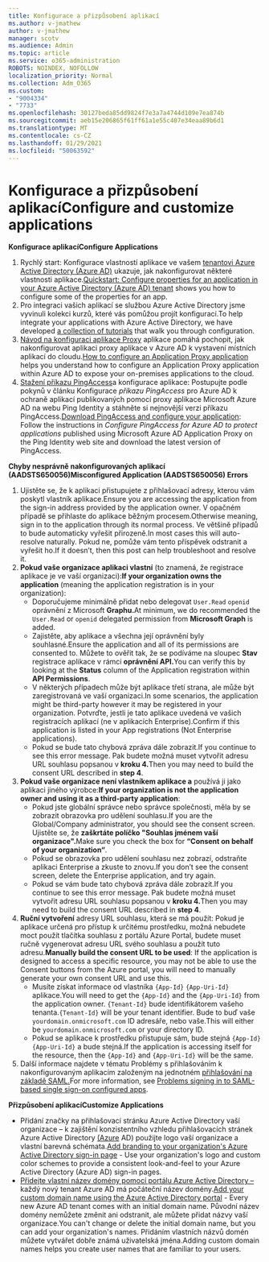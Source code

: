 ```yaml
---
title: Konfigurace a přizpůsobení aplikací
ms.author: v-jmathew
author: v-jmathew
manager: scotv
ms.audience: Admin
ms.topic: article
ms.service: o365-administration
ROBOTS: NOINDEX, NOFOLLOW
localization_priority: Normal
ms.collection: Adm_O365
ms.custom:
- "9004334"
- "7733"
ms.openlocfilehash: 30127beda85dd9824f7e3a7a4744d109e7ea874b
ms.sourcegitcommit: aeb15e206865f61ff61a1e55c407e34eaa89b6d1
ms.translationtype: MT
ms.contentlocale: cs-CZ
ms.lasthandoff: 01/29/2021
ms.locfileid: "50063592"
---
```

# <a name="configure-and-customize-applications"></a><span data-ttu-id="42178-102">Konfigurace a přizpůsobení aplikací</span><span class="sxs-lookup"><span data-stu-id="42178-102">Configure and customize applications</span></span>

<span data-ttu-id="42178-103">**Konfigurace aplikací**</span><span class="sxs-lookup"><span data-stu-id="42178-103">**Configure Applications**</span></span>

1. <span data-ttu-id="42178-104">Rychlý start: Konfigurace vlastností aplikace ve vašem [tenantovi Azure Active Directory (Azure AD)](https://docs.microsoft.com/azure/active-directory/manage-apps/add-application-portal-configure) ukazuje, jak nakonfigurovat některé vlastnosti aplikace.</span><span class="sxs-lookup"><span data-stu-id="42178-104">[Quickstart: Configure properties for an application in your Azure Active Directory (Azure AD) tenant](https://docs.microsoft.com/azure/active-directory/manage-apps/add-application-portal-configure) shows you how to configure some of the properties for an app.</span></span>
2. <span data-ttu-id="42178-105">Pro integraci vašich aplikací se službou [](https://docs.microsoft.com/azure/active-directory/saas-apps/tutorial-list) Azure Active Directory jsme vyvinuli kolekci kurzů, které vás pomůžou projít konfigurací.</span><span class="sxs-lookup"><span data-stu-id="42178-105">To help integrate your applications with Azure Active Directory, we have developed [a collection of tutorials](https://docs.microsoft.com/azure/active-directory/saas-apps/tutorial-list) that walk you through configuration.</span></span>
3. <span data-ttu-id="42178-106">[Návod na konfiguraci aplikace Proxy](https://docs.microsoft.com/azure/active-directory/manage-apps/application-proxy-config-how-to) aplikace pomáhá pochopit, jak nakonfigurovat aplikaci proxy aplikace v Azure AD k vystavení místních aplikací do cloudu.</span><span class="sxs-lookup"><span data-stu-id="42178-106">[How to configure an Application Proxy application](https://docs.microsoft.com/azure/active-directory/manage-apps/application-proxy-config-how-to) helps you understand how to configure an Application Proxy application within Azure AD to expose your on-premises applications to the cloud.</span></span>
4. <span data-ttu-id="42178-107">[Stažení příkazu PingAccess](https://docs.microsoft.com/azure/active-directory/manage-apps/application-proxy-ping-access-publishing-guide#download-pingaccess-and-configure-your-application)a konfigurace aplikace: Postupujte podle pokynů v článku Konfigurace *příkazu PingAccess* pro Azure AD k ochraně aplikací publikovaných pomocí proxy aplikace Microsoft Azure AD na webu Ping Identity a stáhněte si nejnovější verzi příkazu PingAccess.</span><span class="sxs-lookup"><span data-stu-id="42178-107">[Download PingAccess and configure your application](https://docs.microsoft.com/azure/active-directory/manage-apps/application-proxy-ping-access-publishing-guide#download-pingaccess-and-configure-your-application): Follow the instructions in *Configure PingAccess for Azure AD to protect applications* published using Microsoft Azure AD Application Proxy on the Ping Identity web site and download the latest version of PingAccess.</span></span>

<span data-ttu-id="42178-108">**Chyby nesprávně nakonfigurovaných aplikací (AADSTS650056)**</span><span class="sxs-lookup"><span data-stu-id="42178-108">**Misconfigured Application (AADSTS650056) Errors**</span></span>

1. <span data-ttu-id="42178-109">Ujistěte se, že k aplikaci přistupujete z přihlašovací adresy, kterou vám poskytl vlastník aplikace.</span><span class="sxs-lookup"><span data-stu-id="42178-109">Ensure you are accessing the application from the sign-in address provided by the application owner.</span></span> <span data-ttu-id="42178-110">V opačném případě se přihlaste do aplikace běžným procesem.</span><span class="sxs-lookup"><span data-stu-id="42178-110">Otherwise meaning, sign in to the application through its normal process.</span></span> <span data-ttu-id="42178-111">Ve většině případů to bude automaticky vyřešit přirozeně.</span><span class="sxs-lookup"><span data-stu-id="42178-111">In most cases this will auto-resolve naturally.</span></span> <span data-ttu-id="42178-112">Pokud ne, pomůže vám tento příspěvek odstranit a vyřešit ho.</span><span class="sxs-lookup"><span data-stu-id="42178-112">If it doesn’t, then this post can help troubleshoot and resolve it.</span></span>
2. <span data-ttu-id="42178-113">**Pokud vaše organizace aplikaci vlastní** (to znamená, že registrace aplikace je ve vaší organizaci):</span><span class="sxs-lookup"><span data-stu-id="42178-113">**If your organization owns the application** (meaning the application registration is in your organization):</span></span>
    - <span data-ttu-id="42178-114">Doporučujeme minimálně přidat nebo delegovat `User.Read` `openid` oprávnění z Microsoft **Graphu.**</span><span class="sxs-lookup"><span data-stu-id="42178-114">At minimum, we do recommended the `User.Read` or `openid` delegated permission from **Microsoft Graph** is added.</span></span>
    - <span data-ttu-id="42178-115">Zajistěte, aby aplikace a všechna její oprávnění byly souhlasné.</span><span class="sxs-lookup"><span data-stu-id="42178-115">Ensure the application and all of its permissions are consented to.</span></span> <span data-ttu-id="42178-116">Můžete to ověřit tak, že se podíváme na sloupec **Stav** registrace aplikace v rámci **oprávnění API.**</span><span class="sxs-lookup"><span data-stu-id="42178-116">You can verify this by looking at the **Status** column of the Application registration within **API Permissions**.</span></span>
    - <span data-ttu-id="42178-117">V některých případech může být aplikace třetí strana, ale může být zaregistrovaná ve vaší organizaci.</span><span class="sxs-lookup"><span data-stu-id="42178-117">In some scenarios, the application might be third-party however it may be registered in your organization.</span></span> <span data-ttu-id="42178-118">Potvrďte, jestli je tato aplikace uvedená ve vašich registracích aplikací (ne v aplikacích Enterprise).</span><span class="sxs-lookup"><span data-stu-id="42178-118">Confirm if this application is listed in your App registrations (Not Enterprise applications).</span></span>
    - <span data-ttu-id="42178-119">Pokud se bude tato chybová zpráva dále zobrazit.</span><span class="sxs-lookup"><span data-stu-id="42178-119">If you continue to see this error message.</span></span> <span data-ttu-id="42178-120">Pak budete možná muset vytvořit adresu URL souhlasu popsanou v **kroku 4.**</span><span class="sxs-lookup"><span data-stu-id="42178-120">Then you may need to build the consent URL described in **step 4**.</span></span>
3. <span data-ttu-id="42178-121">**Pokud vaše organizace není vlastníkem aplikace a** používá ji jako aplikaci jiného výrobce:</span><span class="sxs-lookup"><span data-stu-id="42178-121">**If your organization is not the application owner and using it as a third-party application**:</span></span>
    - <span data-ttu-id="42178-122">Pokud jste globální správce nebo správce společnosti, měla by se zobrazit obrazovka pro udělení souhlasu.</span><span class="sxs-lookup"><span data-stu-id="42178-122">If you are the Global/Company administrator, you should see the consent screen.</span></span> <span data-ttu-id="42178-123">Ujistěte se, že **zaškrtáte políčko "Souhlas jménem vaší organizace".**</span><span class="sxs-lookup"><span data-stu-id="42178-123">Make sure you check the box for **“Consent on behalf of your organization“**.</span></span>
    - <span data-ttu-id="42178-124">Pokud se obrazovka pro udělení souhlasu nez zobrazí, odstraňte aplikaci Enterprise a zkuste to znovu.</span><span class="sxs-lookup"><span data-stu-id="42178-124">If you don’t see the consent screen, delete the Enterprise application, and try again.</span></span>
    - <span data-ttu-id="42178-125">Pokud se vám bude tato chybová zpráva dále zobrazit.</span><span class="sxs-lookup"><span data-stu-id="42178-125">If you continue to see this error message.</span></span> <span data-ttu-id="42178-126">Pak budete možná muset vytvořit adresu URL souhlasu popsanou v **kroku 4.**</span><span class="sxs-lookup"><span data-stu-id="42178-126">Then you may need to build the consent URL described in **step 4**.</span></span>
4. <span data-ttu-id="42178-127">**Ruční vytvoření** adresy URL souhlasu, která se má použít: Pokud je aplikace určená pro přístup k určitému prostředku, možná nebudete moct použít tlačítka souhlasu z portálu Azure Portal, budete muset ručně vygenerovat adresu URL svého souhlasu a použít tuto adresu.</span><span class="sxs-lookup"><span data-stu-id="42178-127">**Manually build the consent URL to be used**: If the application is designed to access a specific resource, you may not be able to use the Consent buttons from the Azure portal, you will need to manually generate your own consent URL and use this.</span></span>
    - <span data-ttu-id="42178-128">Musíte získat informace od vlastníka `{App-Id}` `{App-Uri-Id}` aplikace.</span><span class="sxs-lookup"><span data-stu-id="42178-128">You will need to get the `{App-Id}` and the `{App-Uri-Id}` from the application owner.</span></span> <span data-ttu-id="42178-129">`{Tenant-Id}` bude identifikátorem vašeho tenanta.</span><span class="sxs-lookup"><span data-stu-id="42178-129">`{Tenant-Id}` will be your tenant identifier.</span></span> <span data-ttu-id="42178-130">Bude to buď vaše `yourdomain.onmicrosoft.com` ID adresáře, nebo vaše.</span><span class="sxs-lookup"><span data-stu-id="42178-130">This will either be `yourdomain.onmicrosoft.com` or your directory ID.</span></span>
    - <span data-ttu-id="42178-131">Pokud se aplikace k prostředku přistupuje sám, bude stejná `{App-Id}` `{App-Uri-Id}` a bude stejná.</span><span class="sxs-lookup"><span data-stu-id="42178-131">If the application is accessing itself for the resource, then the `{App-Id}` and `{App-Uri-Id}` will be the same.</span></span>
5. <span data-ttu-id="42178-132">Další informace najdete v tématu Problémy s přihlašováním k nakonfigurovaným aplikacím založeným na jednotném [přihlašování na základě SAML.](https://docs.microsoft.com/azure/active-directory/manage-apps/application-sign-in-problem-federated-sso-gallery#misconfigured-application)</span><span class="sxs-lookup"><span data-stu-id="42178-132">For more information, see [Problems signing in to SAML-based single sign-on configured apps](https://docs.microsoft.com/azure/active-directory/manage-apps/application-sign-in-problem-federated-sso-gallery#misconfigured-application).</span></span>

<span data-ttu-id="42178-133">**Přizpůsobení aplikací**</span><span class="sxs-lookup"><span data-stu-id="42178-133">**Customize Applications**</span></span>

- <span data-ttu-id="42178-134">Přidání značky na přihlašovací stránku Azure Active Directory vaší organizace – k zajištění konzistentního vzhledu přihlašovacích stránek Azure Active Directory [(Azure](https://docs.microsoft.com/azure/active-directory/fundamentals/customize-branding) AD) použijte logo vaší organizace a vlastní barevná schémata.</span><span class="sxs-lookup"><span data-stu-id="42178-134">[Add branding to your organization's Azure Active Directory sign-in page](https://docs.microsoft.com/azure/active-directory/fundamentals/customize-branding) - Use your organization's logo and custom color schemes to provide a consistent look-and-feel to your Azure Active Directory (Azure AD) sign-in pages.</span></span>
- <span data-ttu-id="42178-135">[Přidejte vlastní název domény pomocí portálu Azure Active Directory –](https://docs.microsoft.com/azure/active-directory/fundamentals/add-custom-domain) každý nový tenant Azure AD má počáteční název domény.</span><span class="sxs-lookup"><span data-stu-id="42178-135">[Add your custom domain name using the Azure Active Directory portal](https://docs.microsoft.com/azure/active-directory/fundamentals/add-custom-domain) - Every new Azure AD tenant comes with an initial domain name.</span></span> <span data-ttu-id="42178-136">Původní název domény nemůžete změnit ani odstranit, ale můžete přidat názvy vaší organizace.</span><span class="sxs-lookup"><span data-stu-id="42178-136">You can't change or delete the initial domain name, but you can add your organization's names.</span></span> <span data-ttu-id="42178-137">Přidáním vlastních názvů domén můžete vytvářet dobře známá uživatelská jména.</span><span class="sxs-lookup"><span data-stu-id="42178-137">Adding custom domain names helps you create user names that are familiar to your users.</span></span>
